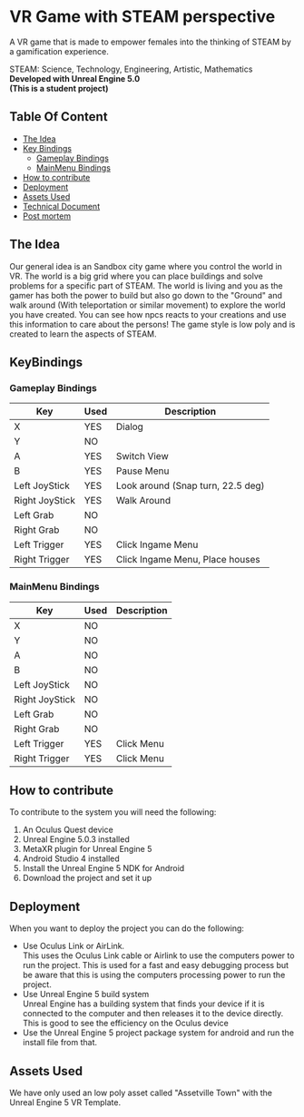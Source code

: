 # VR Game with STEAM perspective

A VR game that is made to empower females into the thinking of STEAM by a gamification experience.

STEAM: Science, Technology, Engineering, Artistic, Mathematics  
**Developed with Unreal Engine 5.0**  
**(This is a student project)**

## Table Of Content
- [The Idea](#the-idea)
- [Key Bindings](#keybindings)
  - [Gameplay Bindings](#gameplay-bindings)
  - [MainMenu Bindings](#mainmenu-bindings)
- [How to contribute](#how-to-contribute)
- [Deployment](#deployment)
- [Assets Used](#assets-used)
- [Technical Document](Technical%20document.docx)
- [Post mortem](Post%20mortem.docx)

## The Idea
Our general idea is an Sandbox city game where you control the world in VR. The world is a big grid where you can place buildings and solve problems for a specific part of STEAM. The world is living and you as the gamer has both the power to build but also go down to the "Ground" and walk around (With teleportation or similar movement) to explore the world you have created. You can see how npcs reacts to your creations and use this information to care about the persons! The game style is low poly and is created to learn the aspects of STEAM.

## KeyBindings

### Gameplay Bindings
| Key | Used | Description |
|-----|------|---------------|
|  X  | YES  | Dialog        |
|  Y  | NO   |           |
|  A  | YES  | Switch View   |
|  B  | YES  | Pause Menu    |
| Left JoyStick | YES |Look around (Snap turn, 22.5 deg) |
| Right JoyStick | YES |Walk Around |
| Left Grab | NO | |
| Right Grab | NO | |
| Left Trigger | YES | Click Ingame Menu |
| Right Trigger | YES | Click Ingame Menu, Place houses |

### MainMenu Bindings
| Key | Used | Description |
|-----|------|---------------|
|  X  | NO  |         |
|  Y  | NO   |           |
|  A  | NO  |  |
|  B  | NO  |     |
| Left JoyStick | NO | |
| Right JoyStick | NO | |
| Left Grab | NO | |
| Right Grab | NO | |
| Left Trigger | YES | Click Menu |
| Right Trigger | YES | Click Menu |

## How to contribute
To contribute to the system you will need the following: 
1. An Oculus Quest device
2. Unreal Engine 5.0.3 installed
3. MetaXR plugin for Unreal Engine 5
4. Android Studio 4 installed
5. Install the Unreal Engine 5 NDK for Android
6. Download the project and set it up

## Deployment
When you want to deploy the project you can do the following:

- Use Oculus Link or AirLink.  
This uses the Oculus Link cable or Airlink to use the computers power to run the project. This is used for a fast and easy debugging process but be aware that this is using the computers processing power to run the project.
- Use Unreal Engine 5 build system  
Unreal Engine has a building system that finds your device if it is connected to the computer and then releases it to the device directly. This is good to see the efficiency on the Oculus device
- Use the Unreal Engine 5 project package system for android and run the install file from that. 

## Assets Used
We have only used an low poly asset called "Assetville Town" with the Unreal Engine 5 VR Template.
